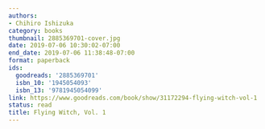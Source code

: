 ```yaml
---
authors:
- Chihiro Ishizuka
category: books
thumbnail: 2885369701-cover.jpg
date: 2019-07-06 10:30:02-07:00
end_date: 2019-07-06 11:38:48-07:00
format: paperback
ids:
  goodreads: '2885369701'
  isbn_10: '1945054093'
  isbn_13: '9781945054099'
link: https://www.goodreads.com/book/show/31172294-flying-witch-vol-1
status: read
title: Flying Witch, Vol. 1
---
```


